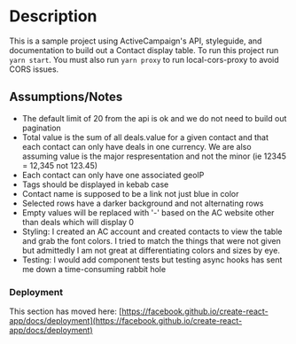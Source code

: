 # Description

This is a sample project using ActiveCampaign's API, styleguide, and documentation to build out a Contact display table. To run this project run `yarn start`. You must also run `yarn proxy` to run local-cors-proxy to avoid CORS issues.

## Assumptions/Notes

- The default limit of 20 from the api is ok and we do not need to build out pagination
- Total value is the sum of all deals.value for a given contact and that each contact can only have deals in one currency. We are also assuming value is the major respresentation and not the minor (ie 12345 = 12,345 not 123.45)
- Each contact can only have one associated geoIP
- Tags should be displayed in kebab case
- Contact name is supposed to be a link not just blue in color
- Selected rows have a darker background and not alternating rows
- Empty values will be replaced with '-' based on the AC website other than deals which will display 0
- Styling: I created an AC account and created contacts to view the table and grab the font colors. I tried to match the things that were not given but admittedly I am not great at differentiating colors and sizes by eye.
- Testing: I would add component tests but testing async hooks has sent me down a time-consuming rabbit hole

### Deployment

This section has moved here: [https://facebook.github.io/create-react-app/docs/deployment](https://facebook.github.io/create-react-app/docs/deployment)
